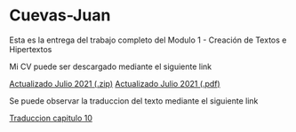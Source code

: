 # Cuevas-Juan

Esta es la entrega del trabajo completo del Modulo 1 - Creación de Textos e Hipertextos 

<p>

Mi CV puede ser descargado mediante el siguiente link 

<p>

  <a href="https://juancue.github.io/CV-TyHM-1-2021/CV.zip">Actualizado Julio 2021 (.zip)</a>
  <a href="https://juancue.github.io/CV-TyHM-1-2021/CV.zip">Actualizado Julio 2021 (.pdf)</a>
<p>
  
Se puede observar la traduccion del texto mediante el siguiente link
  
<p>
  
  <a href="https://juancue.github.io/CV-TyHM-1-2021/Traducción texto sobre energías renovables.zip">Traduccion capitulo 10</a>
  
